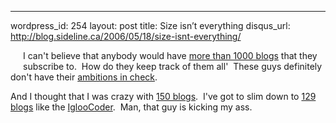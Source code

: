 --- 
wordpress_id: 254
layout: post
title: Size isn&#8217;t everything
disqus_url: http://blog.sideline.ca/2006/05/18/size-isnt-everything/

<p><img alt="" hspace="10" src="http://static.flickr.com/55/148739911_e1f7df6ce5_o.jpg" align="left" vspace="10" border="0" />I can't believe that anybody would have <a href="http://www.kbcafe.com/rss/'guid=20060518051656">more than 1000 blogs</a> that they subscribe to.  How do they keep track of them all'  These guys definitely don't have their <a href="http://blogs.sideline.ca/archive/2006/05/16/TheKISSprinciple.aspx">ambitions in check</a>.</p>
<p>And I thought that I was crazy with <a href="http://share.opml.org/viewsharedfeeds/'user_id=3050">150 blogs</a>.  I've got to slim down to <a href="http://share.opml.org/viewsharedfeeds/'user_id=3043">129 blogs</a> like the <a href="http://www.igloocoder.com/">IglooCoder</a>.  Man, that guy is kicking my ass.</p>
